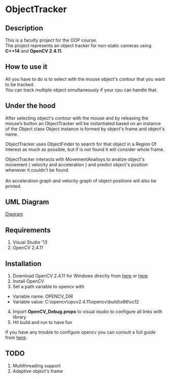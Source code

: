 # ObjectTracker

## Description
 This is a faculty project for the OOP course.<br />
 The project represents  an object tracker for non-static cameras using **C++14** and **OpenCV 2.4.11**.

## How to use it
 All you have to do is to select with the mouse object's contour that you want to be tracked.<br />
 You can track multiple object simultaneously if your cpu can handle that.

## Under the hood
 After selecting object's contour with the mouse and by releasing the mouse’s button an ObjectTracker will be instantiated based on an instance of the Object class Object instance is formed by object's frame and object's name.

 ObjectTracker uses ObjectFinder to search for that object in a Region Of Interest as much as possible, but if is not found it will consider whole frame.

 ObjectTracker interacts with MovementAnalisys to analize object's movement ( velocity and acceleration ) and predict object's position whenever it couldn't be found.<br /><br />
 An acceleration graph and velocity graph of object positions will also be printed.
 
## UML Diagram 
[Diagram]( http://i.imgur.com/k0L8Cpy.jpg)

## Requirements 
 1. Visual Studio '13
 2. OpenCV 2.4.11
 
## Installation 
 1. Download OpenCV 2.4.11 for Windows directly from [here](https://sourceforge.net/projects/opencvlibrary/files/opencv-win/2.4.11/opencv-2.4.11.exe/download) or [here](http://opencv.org/downloads.html)
 2. Install OpenCV
 3. Set a path variable to opencv with 
   - Variable name: OPENCV_DIR
   - Variable value: C:\opencv\opcv2.4.11\opencv\build\x86\vc12
 4. Import **OpenCV_Debug.props** to visual studio to configure all links with library
 5. Hit build and run to have fun 
 
 If you have any trouble to configure opencv you can consult a full guide from [here](https://marcomuraresearch.wordpress.com/2015/04/16/install-opencv-visual-studio/).

## TODO
 1. Multithreading support
 2. Adaptive object's frame

